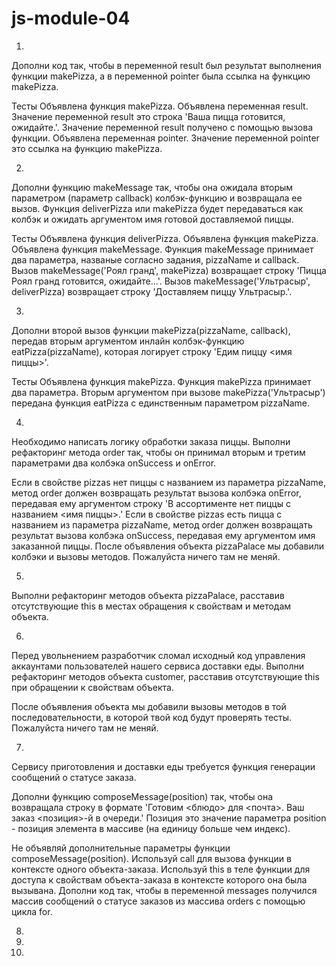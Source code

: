 # js-module-04

01.
Дополни код так, чтобы в переменной result был результат выполнения функции makePizza, а в переменной pointer была ссылка на функцию makePizza.

Тесты
Объявлена функция makePizza.
Объявлена переменная result.
Значение переменной result это строка 'Ваша пицца готовится, ожидайте.'.
Значение переменной result получено с помощью вызова функции.
Объявлена переменная pointer.
Значение переменной pointer это ссылка на функцию makePizza.

02.
Дополни функцию makeMessage так, чтобы она ожидала вторым параметром (параметр callback) колбэк-функцию и возвращала ее вызов. Функция deliverPizza или makePizza будет передаваться как колбэк и ожидать аргументом имя готовой доставляемой пиццы.

Тесты
Объявлена функция deliverPizza.
Объявлена функция makePizza.
Объявлена функция makeMessage.
Функция makeMessage принимает два параметра, названые согласно задания, pizzaName и callback.
Вызов makeMessage('Роял гранд', makePizza) возвращает строку 'Пицца Роял гранд готовится, ожидайте...'.
Вызов makeMessage('Ультрасыр', deliverPizza) возвращает строку 'Доставляем пиццу Ультрасыр.'.

03.
Дополни второй вызов функции makePizza(pizzaName, callback), передав вторым аргументом инлайн колбэк-функцию eatPizza(pizzaName), которая логирует строку 'Едим пиццу <имя пиццы>'.

Тесты
Объявлена функция makePizza.
Функция makePizza принимает два параметра.
Вторым аргументом при вызове makePizza('Ультрасыр') передана функция eatPizza с единственным параметром pizzaName.

04.
Необходимо написать логику обработки заказа пиццы. Выполни рефакторинг метода order так, чтобы он принимал вторым и третим параметрами два колбэка onSuccess и onError.

Если в свойстве pizzas нет пиццы с названием из параметра pizzaName, метод order должен возвращать результат вызова колбэка onError, передавая ему аргументом строку 'В ассортименте нет пиццы с названием <имя пиццы>.'
Если в свойстве pizzas есть пицца с названием из параметра pizzaName, метод order должен возвращать результат вызова колбэка onSuccess, передавая ему аргументом имя заказанной пиццы.
После объявления объекта pizzaPalace мы добавили колбэки и вызовы методов. Пожалуйста ничего там не меняй.

05.
Выполни рефакторинг методов объекта pizzaPalace, расставив отсутствующие this в местах обращения к свойствам и методам объекта.

06.
Перед увольнением разработчик сломал исходный код управления аккаунтами пользователей нашего сервиса доставки еды. Выполни рефакторинг методов объекта customer, расставив отсутствующие this при обращении к свойствам объекта.

После объявления объекта мы добавили вызовы методов в той последовательности, в которой твой код будут проверять тесты. Пожалуйста ничего там не меняй.

07.
Сервису приготовления и доставки еды требуется функция генерации сообщений о статусе заказа.

Дополни функцию composeMessage(position) так, чтобы она возвращала строку в формате 'Готовим <блюдо> для <почта>. Ваш заказ <позиция>-й в очереди.' Позиция это значение параметра position - позиция элемента в массиве (на единицу больше чем индекс).

Не объявляй дополнительные параметры функции composeMessage(position).
Используй call для вызова функции в контексте одного объекта-заказа.
Используй this в теле функции для доступа к свойствам объекта-заказа в контексте которого она была вызывана.
Дополни код так, чтобы в переменной messages получился массив сообщений о статусе заказов из массива orders с помощью цикла for.

08.
09.
10.
